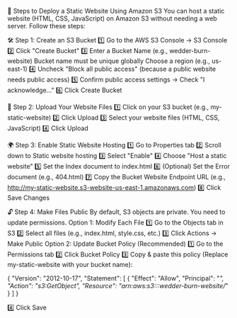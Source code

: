 🚀 Steps to Deploy a Static Website Using Amazon S3
You can host a static website (HTML, CSS, JavaScript) on Amazon S3 without needing a web server. Follow these steps:

🛠️ Step 1: Create an S3 Bucket
1️⃣ Go to the AWS S3 Console → S3 Console
2️⃣ Click "Create Bucket"
3️⃣ Enter a Bucket Name (e.g., wedder-burn-website)
Bucket name must be unique globally
Choose a region (e.g., us-east-1)
4️⃣ Uncheck "Block all public access" (because a public website needs public access)
5️⃣ Confirm public access settings → Check "I acknowledge..."
6️⃣ Click Create Bucket

📂 Step 2: Upload Your Website Files
1️⃣ Click on your S3 bucket (e.g., my-static-website)
2️⃣ Click Upload
3️⃣ Select your website files (HTML, CSS, JavaScript)
4️⃣ Click Upload

🌍 Step 3: Enable Static Website Hosting
1️⃣ Go to Properties tab
2️⃣ Scroll down to Static website hosting
3️⃣ Select "Enable"
4️⃣ Choose "Host a static website"
5️⃣ Set the Index document to index.html
6️⃣ (Optional) Set the Error document (e.g., 404.html)
7️⃣ Copy the Bucket Website Endpoint URL (e.g., http://my-static-website.s3-website-us-east-1.amazonaws.com)
8️⃣ Click Save Changes

🔓 Step 4: Make Files Public
By default, S3 objects are private. You need to update permissions.
Option 1: Modify Each File
1️⃣ Go to the Objects tab in S3
2️⃣ Select all files (e.g., index.html, style.css, etc.)
3️⃣ Click Actions → Make Public
Option 2: Update Bucket Policy (Recommended)
1️⃣ Go to the Permissions tab
2️⃣ Click Bucket Policy
3️⃣ Copy & paste this policy (Replace my-static-website with your bucket name):

{
"Version": "2012-10-17",
"Statement": [
{
"Effect": "Allow",
"Principal": "*",
"Action": "s3:GetObject",
"Resource": "arn:aws:s3:::wedder-burn-website/*"
}
]
}

4️⃣ Click Save
